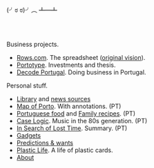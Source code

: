 <br/>

(╯ಠ ಠ)╯︵ ┻━┻

<br/>
<br/>

Business projects.

- [Rows.com](https://rows.com). The spreadsheet ([original vision](docs/2014-12-21-one-cell-to-rule-them-all.md)).
- [Portotype](https://portotype.com). Investments and thesis.
- [Decode Portugal](https://decodeportugal.com). Doing business in Portugal.

Personal stuff.

- [Library](library/library.html) and [news sources](about/news-sources.md)
- [Map of Porto](/porto/). With annotations. (PT)
- [Portuguese food](/portuguese-food/) and [Family recipes](/family-recipes/). (PT)
- [Case Logic](/music/caselogic.md). Music in the 80s generation. (PT)
- [In Search of Lost Time](/library/marcel-proust-in-search-of-lost-time.md). Summary. (PT)
- [Gadgets](docs/crush-index.html)
- [Predictions & wants](docs/predictions-and-wants.md)
- [Plastic Life](https://plasticlife.puter.site/). A life of plastic cards.
- [About](about/about.md)

